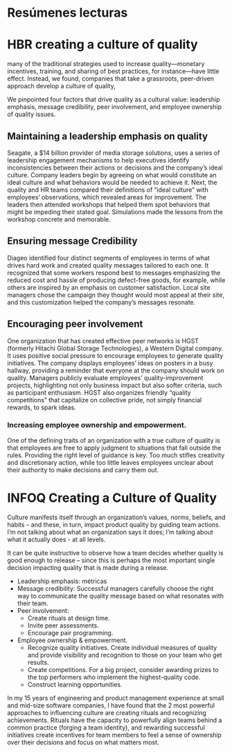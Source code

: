 # Resúmenes lecturas
# HBR creating a culture of quality

many of the traditional strategies used to increase quality—monetary
incentives, training, and sharing of best practices, for instance—have little effect. Instead, we found,
companies that take a grassroots, peer-driven approach develop a culture of quality,


We pinpointed four factors that drive quality as a cultural value: leadership emphasis, message
credibility, peer involvement, and employee ownership of quality issues.

## Maintaining a leadership emphasis on quality

Seagate, a $14 billion provider of media storage solutions, uses a series of leadership engagement
mechanisms to help executives identify inconsistencies between their actions or decisions and the
company’s ideal culture. Company leaders begin by agreeing on what would constitute an ideal
culture and what behaviors would be needed to achieve it. Next, the quality and HR teams
compared their definitions of “ideal culture” with employees’ observations, which revealed areas for
improvement. The leaders then attended workshops that helped them spot behaviors that might be
impeding their stated goal. Simulations made the lessons from the workshop concrete and
memorable.

## Ensuring message Credibility

Diageo identified four distinct segments of employees in terms of what drives hard work and created
quality messages tailored to each one. It recognized that some workers respond best to messages
emphasizing the reduced cost and hassle of producing defect-free goods, for example, while others
are inspired by an emphasis on customer satisfaction. Local site managers chose the campaign they
thought would most appeal at their site, and this customization helped the company’s messages
resonate.

## Encouraging peer involvement

One organization that has created effective peer networks is HGST (formerly Hitachi Global Storage
Technologies), a Western Digital company. It uses positive social pressure to encourage employees to
generate quality initiatives. The company displays employees’ ideas on posters in a busy hallway,
providing a reminder that everyone at the company should work on quality. Managers publicly
evaluate employees’ quality-improvement projects, highlighting not only business impact but also
softer criteria, such as participant enthusiasm. HGST also organizes friendly “quality competitions”
that capitalize on collective pride, not simply financial rewards, to spark ideas.

### Increasing employee ownership and empowerment.
One of the defining traits of an organization with a true culture of quality is that employees are free
to apply judgment to situations that fall outside the rules. Providing the right level of guidance is
key. Too much stifles creativity and discretionary action, while too little leaves employees unclear
about their authority to make decisions and carry them out.

# INFOQ Creating a Culture of Quality

Culture manifests itself through an organization’s values, norms, beliefs, and habits – and
these, in turn, impact product quality by guiding team actions. I’m not talking about what an
organization says it does; I’m talking about what it actually does - at all levels.


It can be quite instructive to observe
how a team decides whether quality is good enough to release – since this is perhaps the
most important single decision impacting quality that is made during a release.

- Leadership emphasis: métricas
- Message credibility: Successful managers carefully choose the right way to communicate the quality message based on what resonates with their team.
- Peer involvement:
  - Create rituals at design time.
  - Invite peer assessments.
  - Encourage pair programming.
- Employee ownership & empowerment.
  - Recognize quality initiatives. Create individual measures of quality  and provide visibility and recognition to those on your team who get results.
  - Create competitions. For a big project, consider awarding prizes to the top performers who implement the highest-quality code.
  - Construct learning opportunities.

In my 15 years of engineering and product management experience at small and mid-size
software companies, I have found that the 2 most powerful approaches to influencing culture
are creating rituals and recognizing achievements. Rituals have the capacity to powerfully
align teams behind a common practice (forging a team identity), and rewarding successful
initiatives create incentives for team members to feel a sense of ownership over their
decisions and focus on what matters most.
